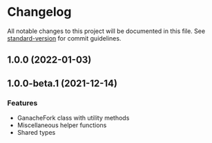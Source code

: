 # Changelog

All notable changes to this project will be documented in this file. See [standard-version](https://github.com/conventional-changelog/standard-version) for commit guidelines.

## 1.0.0 (2022-01-03)

## 1.0.0-beta.1 (2021-12-14)

### Features

* GanacheFork class with utility methods
* Miscellaneous helper functions
* Shared types
